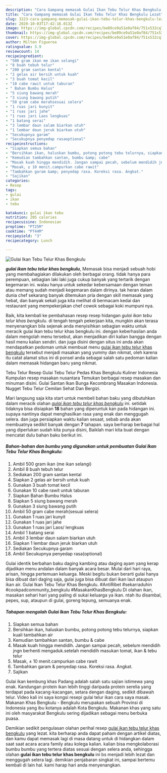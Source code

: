 ```yaml
---
description: "Cara Gampang memasak Gulai Ikan Tebu Telur Khas Bengkulu Lezat"
title: "Cara Gampang memasak Gulai Ikan Tebu Telur Khas Bengkulu Lezat"
slug: 3223-cara-gampang-memasak-gulai-ikan-tebu-telur-khas-bengkulu-lezat
date: 2020-10-03T17:42:16.013Z
image: https://img-global.cpcdn.com/recipes/be89ce9a51e0af84/751x532cq70/gulai-ikan-tebu-telur-khas-bengkulu-foto-resep-utama.jpg
thumbnail: https://img-global.cpcdn.com/recipes/be89ce9a51e0af84/751x532cq70/gulai-ikan-tebu-telur-khas-bengkulu-foto-resep-utama.jpg
cover: https://img-global.cpcdn.com/recipes/be89ce9a51e0af84/751x532cq70/gulai-ikan-tebu-telur-khas-bengkulu-foto-resep-utama.jpg
author: Milton Figueroa
ratingvalue: 3.9
reviewcount: 14
recipeingredient:
- "500 gram ikan me ikan selangi"
- "8 buah tebuh telur"
- "200 gram santan kental"
- "2 gelas air bersih untuk kuah"
- "3 buah tomat kecil"
- "10 cabe rawit untuk taburan"
- " Bahan Bumbu Halus"
- "5 siung bawang merah"
- "3 siung bawang putih"
- "50 gram cabe merahsesuai selera"
- "1 ruas jari kunyit"
- "1 ruas jari jahe"
- "1 ruas jari Laos lengkuas"
- "1 batang serai"
- "3 lembar daun salam biarkan utuh"
- "1 lembar daun jeruk biarkan utuh"
- "Secukupnya garam"
- "Secukupnya penyedap rasaoptional"
recipeinstructions:
- "Siapkan semua bahan"
- "Bersihkan ikan, haluskan bumbu, potong potong tebu telurnya, siapkan kuali tambahkan air"
- "Kemudian tambahkan santan, bumbu &amp; cabe"
- "Masak kuah hingga mendidih. Jangan sampai pecah, sebelum mendidih jngn berhenti mengaduk.setelah mendidih masukan tomat, ikan &amp; tebu telur"
- "Masak, ± 10 menit.campurkan cabe rawit"
- "Tambahkan garam &amp; penyedap rasa. Koreksi rasa. Angkat."
- "Sajikan"
categories:
- Resep
tags:
- gulai
- ikan
- tebu

katakunci: gulai ikan tebu 
nutrition: 205 calories
recipecuisine: Indonesian
preptime: "PT25M"
cooktime: "PT44M"
recipeyield: "3"
recipecategory: Lunch

---
```



![Gulai Ikan Tebu Telur Khas Bengkulu](https://img-global.cpcdn.com/recipes/be89ce9a51e0af84/751x532cq70/gulai-ikan-tebu-telur-khas-bengkulu-foto-resep-utama.jpg)

<b><i>gulai ikan tebu telur khas bengkulu</i></b>, Memasak bisa menjadi sebuah hobi yang membahagiakan dilakukan oleh berbagai orang. tidak hanya para perempuan, sebagian laki laki juga cukup banyak yang tertarik dengan kegemaran ini. walau hanya untuk sekedar kebersamaan dengan teman atau memang sudah menjadi kegemaran dalam dirinya. tak heran dalam dunia chef sekarang banyak ditemukan pria dengan skill memasak yang hebat, dan banyak sekali juga kita melihat di bermacam kedai dan restaurant yang mempekerjakan chef cowok sebagai koki mumpuni nya.

Baik, kita kembali ke pembahasan resep resep hidangan <i>gulai ikan tebu telur khas bengkulu</i>. di tengah tengah pekerjaan kita, mungkin akan terasa menyenangkan bila sejenak anda menyisihkan sebagian waktu untuk meracik gulai ikan tebu telur khas bengkulu ini. dengan keberhasilan anda dalam mengolah menu tersebut, akan menjadikan diri kalian bangga dengan hasil menu kalian sendiri. dan juga disini dengan situs ini anda akan mendapatkan pedoman untuk membuat menu <u>gulai ikan tebu telur khas bengkulu</u> tersebut menjadi masakan yang yummy dan nikmat, oleh karena itu catat alamat situs ini di ponsel anda sebagai salah satu pedoman kalian dalam memasak hidangan baru yang nikmat.

Tebu Telur Resep Gulai Tebu Telur Pedas Khas Bengkulu Kuliner Indonesia Kumpulan resep masakan nusantara Temukan berbagai resep masakan dan minuman disini. Gulai Santan Ikan Bunga Kecombrang Masakan Indonesia. Nugget Tebu Telur Cemilan Sehat Dan Bergizi.


Mari langsung saja kita start untuk membeli bahan baku yang dibutuhkan dalam meracik olahan <u><i>gulai ikan tebu telur khas bengkulu</i></u> ini. setidak tidaknya bisa disiapkan <b>18</b> bahan yang diperuntuk kan pada hidangan ini. supaya nantinya dapat menghasilkan rasa yang enak dan menggugah selera. dan juga persiapkan waktu kalian sesaat, sebab anda akan membuatnya sedikit banyak dengan <b>7</b> tahapan. saya berharap berbagai hal yang diperlukan sudah kita punya disini, Baiklah mari kita buat dengan mencatat dulu bahan baku berikut ini.

<!--inarticleads1-->

##### Bahan-bahan dan bumbu yang digunakan untuk pembuatan Gulai Ikan Tebu Telur Khas Bengkulu:

1. Ambil 500 gram ikan (me ikan selangi)
1. Ambil 8 buah tebuh telur
1. Sediakan 200 gram santan kental
1. Siapkan 2 gelas air bersih untuk kuah
1. Gunakan 3 buah tomat kecil
1. Gunakan 10 cabe rawit untuk taburan
1. Siapkan  Bahan Bumbu Halus
1. Siapkan 5 siung bawang merah
1. Gunakan 3 siung bawang putih
1. Ambil 50 gram cabe merah(sesuai selera)
1. Gunakan 1 ruas jari kunyit
1. Gunakan 1 ruas jari jahe
1. Gunakan 1 ruas jari Laos/ lengkuas
1. Ambil 1 batang serai
1. Ambil 3 lembar daun salam biarkan utuh
1. Siapkan 1 lembar daun jeruk biarkan utuh
1. Sediakan Secukupnya garam
1. Ambil Secukupnya penyedap rasa(optional)


Gulai identik berbahan baku daging kambing atau daging ayam yang kerap dijadikan menu andalan dalam banyak acara besar. Mulai dari hari raya, arisan, hingga pertemuan keluarga. Meski begitu bukan berarti gulai hanya bisa dibuat dari daging saja, gulai juga bisa dibuat dari ikan laut ataupun ikan air. Gulai Ikan Tebu Telur Khas Bengkulu. #AntiRibet #sekarraduhin #cookpadcommunity_bengkulu #MasakanKhasBengkulu Di olahan ikan, masakan sehari hari yang paling di sukai keluarga ya ikan. ntah itu disambal, pepes, sup, ataupun di gulai, goreng tepung, semuanya enak. 

<!--inarticleads2-->

##### Tahapan mengolah Gulai Ikan Tebu Telur Khas Bengkulu:

1. Siapkan semua bahan
1. Bersihkan ikan, haluskan bumbu, potong potong tebu telurnya, siapkan kuali tambahkan air
1. Kemudian tambahkan santan, bumbu &amp; cabe
1. Masak kuah hingga mendidih. Jangan sampai pecah, sebelum mendidih jngn berhenti mengaduk.setelah mendidih masukan tomat, ikan &amp; tebu telur
1. Masak, ± 10 menit.campurkan cabe rawit
1. Tambahkan garam &amp; penyedap rasa. Koreksi rasa. Angkat.
1. Sajikan


Gulai ikan kembung khas Padang adalah salah satu sajian istimewa yang enak. Kandungan protein ikan lebih tinggi daripada protein serelia yang terdapat pada kacang-kacangan, setara dengan daging, sedikit dibawah telur. Video kali ini saya kongsi resepi gulai telur ikan cara saya masak. Makanan Khas Bengkulu - Bengkulu merupakan sebuah Provinsi di Indonesia yang ibu kotanya adalah Kota Bengkulu. Makanan khas yang satu ini oleh masyarakat Bengkulu sering dijadikan sebagai menu berbuka puasa. 

Demikian sedikit pengulasan olahan perihal resep <u>gulai ikan tebu telur khas bengkulu</u> yang lezat. kita berharap anda dapat paham dengan artikel diatas, dan kamu dapat memasak lagi di masa datang untuk di hidangkan dalam saat saat acara acara family atau kolega kalian. kalian bisa mengkolaborasi bumbu bumbu yang tertera diatas sesuai dengan selera anda, sehingga olahan <b>gulai ikan tebu telur khas bengkulu</b> ini bs menjadi lebih lezat dan menggugah selera lagi. demikian penjabaran singkat ini, sampai bertemu kembali di lain hal. kami harap hari anda menyenangkan.
